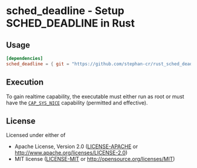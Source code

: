 sched\_deadline - Setup SCHED\_DEADLINE in Rust
===============================================

## Usage

```toml
[dependencies]
sched_deadline = { git = "https://github.com/stephan-cr/rust_sched_deadline" }
```

## Execution

To gain realtime capability, the executable must either run as root or
must have the
[`CAP_SYS_NICE`](https://man7.org/linux/man-pages/man2/nice.2.html)
capability (permitted and effective).

## License

Licensed under either of

* Apache License, Version 2.0 ([LICENSE-APACHE](LICENSE-APACHE) or http://www.apache.org/licenses/LICENSE-2.0)
* MIT license ([LICENSE-MIT](LICENSE-MIT) or http://opensource.org/licenses/MIT)
